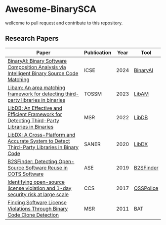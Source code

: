# Awesome-BinarySCA

wellcome to pull request and contribute to this repository.

## Research Papers


| Paper                                                                                                                                                                                                                                                    | Publication | Year | Tool                                                           |
|----------------------------------------------------------------------------------------------------------------------------------------------------------------------------------------------------------------------------------------------------------|-------------|------|----------------------------------------------------------------|
| [BinaryAI: Binary Software Composition Analysis via Intelligent Binary Source Code Matching](https://arxiv.org/pdf/2401.11161)                                                                                                                           | ICSE        | 2024 | [BinaryAI](https://www.binaryai.cn/)                           |
| [Libam: An area matching framework for detecting third-party libraries in binaries](https://dl.acm.org/doi/pdf/10.1145/3625294)                                                                                                                          | TOSSM       | 2023 | [LibAM](https://github.com/Siyuan-Li201/LibAM) |
| [LibDB: An Effective and Efficient Framework for Detecting Third-Party Libraries in Binaries](https://arxiv.org/pdf/2204.10232)                                                                                                                          | MSR         | 2022 | [LibDB](https://github.com/lkpsg/LibDB) |
| [LibDX: A Cross-Platform and Accurate System to Detect Third-Party Libraries in Binary Code](https://scholar.google.com/scholar?hl=en&as_sdt=0%2C5&q=LibDX%3A+A+Cross-Platform+and+Accurate+System+to+Detect+Third-Party+Libraries+in+Binary+Code&btnG=) | SANER       | 2020 | [LibDX](https://github.com/lkpsg/LibDX) |
| [B2SFinder: Detecting Open-Source Software Reuse in COTS Software](https://scholar.google.com/scholar?hl=en&as_sdt=0%2C5&q=B2SFinder%3A+Detecting+Open-Source+Software+Reuse+in+COTS+Software&btnG=)                                                     | ASE         | 2019 | [B2SFinder](https://github.com/1dayto0day/B2SFinder)           |
| [Identifying open-source license violation and 1-day security risk at large scale](https://dl.acm.org/doi/pdf/10.1145/3133956.3134048)                                                                                                                   | CCS         | 2017 | [OSSPolice](https://github.com/osssanitizer/osspolice/tree/master) |
| [Finding Software License Violations Through Binary Code Clone Detection](https://scholar.google.com/scholar?hl=en&as_sdt=0%2C5&q=Finding+Software+License+Violations+Through+Binary+Code+Clone+Detection&btnG=)                                         | MSR         | 2011 | BAT       |
